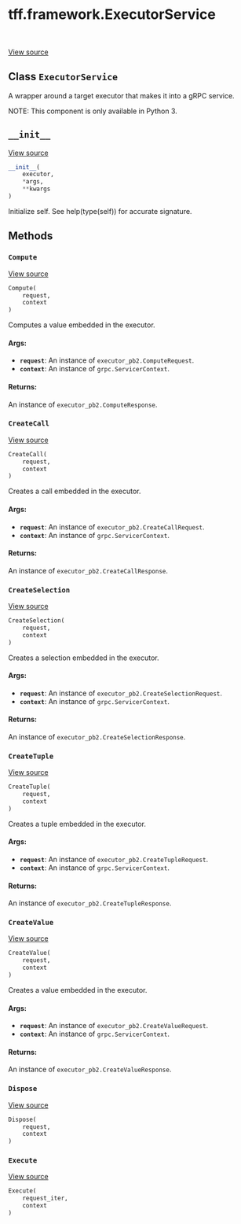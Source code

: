 <div itemscope itemtype="http://developers.google.com/ReferenceObject">
<meta itemprop="name" content="tff.framework.ExecutorService" />
<meta itemprop="path" content="Stable" />
<meta itemprop="property" content="Compute"/>
<meta itemprop="property" content="CreateCall"/>
<meta itemprop="property" content="CreateSelection"/>
<meta itemprop="property" content="CreateTuple"/>
<meta itemprop="property" content="CreateValue"/>
<meta itemprop="property" content="Dispose"/>
<meta itemprop="property" content="Execute"/>
<meta itemprop="property" content="__init__"/>
</div>

# tff.framework.ExecutorService

<table class="tfo-notebook-buttons tfo-api" align="left">
</table>

<a target="_blank" href="http://github.com/tensorflow/federated/tree/master/tensorflow_federated/python/core/impl/executor_service.py">View
source</a>

## Class `ExecutorService`

A wrapper around a target executor that makes it into a gRPC service.

<!-- Placeholder for "Used in" -->

NOTE: This component is only available in Python 3.

<h2 id="__init__"><code>__init__</code></h2>

<a target="_blank" href="http://github.com/tensorflow/federated/tree/master/tensorflow_federated/python/core/impl/executor_service.py">View
source</a>

```python
__init__(
    executor,
    *args,
    **kwargs
)
```

Initialize self. See help(type(self)) for accurate signature.

## Methods

<h3 id="Compute"><code>Compute</code></h3>

<a target="_blank" href="http://github.com/tensorflow/federated/tree/master/tensorflow_federated/python/core/impl/executor_service.py">View
source</a>

```python
Compute(
    request,
    context
)
```

Computes a value embedded in the executor.

#### Args:

*   <b>`request`</b>: An instance of `executor_pb2.ComputeRequest`.
*   <b>`context`</b>: An instance of `grpc.ServicerContext`.

#### Returns:

An instance of `executor_pb2.ComputeResponse`.

<h3 id="CreateCall"><code>CreateCall</code></h3>

<a target="_blank" href="http://github.com/tensorflow/federated/tree/master/tensorflow_federated/python/core/impl/executor_service.py">View
source</a>

```python
CreateCall(
    request,
    context
)
```

Creates a call embedded in the executor.

#### Args:

*   <b>`request`</b>: An instance of `executor_pb2.CreateCallRequest`.
*   <b>`context`</b>: An instance of `grpc.ServicerContext`.

#### Returns:

An instance of `executor_pb2.CreateCallResponse`.

<h3 id="CreateSelection"><code>CreateSelection</code></h3>

<a target="_blank" href="http://github.com/tensorflow/federated/tree/master/tensorflow_federated/python/core/impl/executor_service.py">View
source</a>

```python
CreateSelection(
    request,
    context
)
```

Creates a selection embedded in the executor.

#### Args:

*   <b>`request`</b>: An instance of `executor_pb2.CreateSelectionRequest`.
*   <b>`context`</b>: An instance of `grpc.ServicerContext`.

#### Returns:

An instance of `executor_pb2.CreateSelectionResponse`.

<h3 id="CreateTuple"><code>CreateTuple</code></h3>

<a target="_blank" href="http://github.com/tensorflow/federated/tree/master/tensorflow_federated/python/core/impl/executor_service.py">View
source</a>

```python
CreateTuple(
    request,
    context
)
```

Creates a tuple embedded in the executor.

#### Args:

*   <b>`request`</b>: An instance of `executor_pb2.CreateTupleRequest`.
*   <b>`context`</b>: An instance of `grpc.ServicerContext`.

#### Returns:

An instance of `executor_pb2.CreateTupleResponse`.

<h3 id="CreateValue"><code>CreateValue</code></h3>

<a target="_blank" href="http://github.com/tensorflow/federated/tree/master/tensorflow_federated/python/core/impl/executor_service.py">View
source</a>

```python
CreateValue(
    request,
    context
)
```

Creates a value embedded in the executor.

#### Args:

*   <b>`request`</b>: An instance of `executor_pb2.CreateValueRequest`.
*   <b>`context`</b>: An instance of `grpc.ServicerContext`.

#### Returns:

An instance of `executor_pb2.CreateValueResponse`.

<h3 id="Dispose"><code>Dispose</code></h3>

<a target="_blank" href="http://github.com/tensorflow/federated/tree/master/tensorflow_federated/proto/v0/executor_pb2_grpc.py">View
source</a>

```python
Dispose(
    request,
    context
)
```

<h3 id="Execute"><code>Execute</code></h3>

<a target="_blank" href="http://github.com/tensorflow/federated/tree/master/tensorflow_federated/python/core/impl/executor_service.py">View
source</a>

```python
Execute(
    request_iter,
    context
)
```
